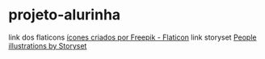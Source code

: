 # projeto-alurinha
link dos flaticons
<a href="https://www.flaticon.com/br/icones-gratis/instagram" title="instagram ícones">ícones criados por Freepik - Flaticon</a>
link storyset
<a href="https://storyset.com/people">People illustrations by Storyset</a>
